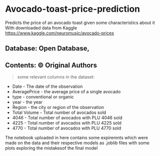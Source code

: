 # Avocado-toast-price-prediction
Predicts the price of an avocado toast given some characteristics about it 
With downloaded data from Kaggle https://www.kaggle.com/neuromusic/avocado-prices 
## Database: Open Database,
## Contents: © Original Authors
> some relevant columns in the dataset:

* Date - The date of the observation
* AveragePrice - the average price of a single avocado
* type - conventional or organic
* year - the year
* Region - the city or region of the observation
* Total Volume - Total number of avocados sold
* 4046 - Total number of avocados with PLU 4046 sold
* 4225 - Total number of avocados with PLU 4225 sold
* 4770 - Total number of avocados with PLU 4770 sold

The notebook uploaded in here contains some expiremnts which were made on the data and their respective models as .joblib files 
with some plots exploring the mistakesof the final model 

